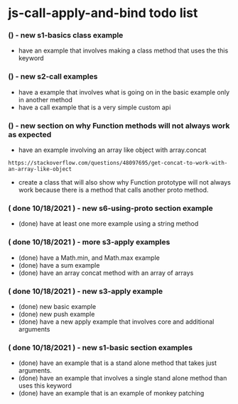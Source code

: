 # js-call-apply-and-bind todo list


### () - new s1-basics class example
* have an example that involves making a class method that uses the this keyword

### () - new s2-call examples
* have a example that involves what is going on in the basic example only in another method
* have a call example that is a very simple custom api

### () - new section on why Function methods will not always work as expected
* have an example involving an array like object with array.concat
```
https://stackoverflow.com/questions/48097695/get-concat-to-work-with-an-array-like-object
```
* create a class that will also show why Function prototype will not always work because there is a method that calls another proto method.

### ( done 10/18/2021 ) - new s6-using-proto section example
* (done) have at least one more example using a string method

### ( done 10/18/2021 ) - more s3-apply examples
* (done) have a Math.min, and Math.max example
* (done) have a sum example
* (done) have an array concat method with an array of arrays

### ( done 10/18/2021 ) - new s3-apply example
* (done) new basic example
* (done) new push example
* (done) have a new apply example that involves core and additional arguments

### ( done 10/18/2021 ) - new s1-basic section examples
* (done) have an example that is a stand alone method that takes just arguments.
* (done) have an example that involves a single stand alone method than uses this keyword
* (done) have an example that is an example of monkey patching
